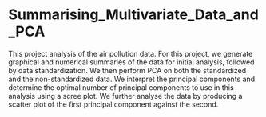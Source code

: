 # Summarising_Multivariate_Data_and_PCA

This project analysis of the air pollution data. For this project, we generate graphical and numerical summaries of the data for initial analysis, followed by data standardization. We then perform PCA on both the standardized and the non-standardized data. We interpret the principal components and determine the optimal number of principal components to use in this analysis using a scree plot. We further analyse the data by producing a scatter plot of the first principal component against the second.
